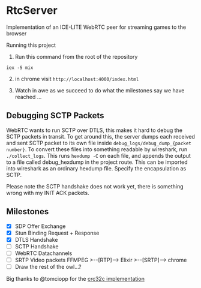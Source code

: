 # RtcServer

Implementation of an ICE-LITE WebRTC peer for streaming games to the browser

Running this project

1. Run this command from the root of the repository

```
iex -S mix
```

2. in chrome visit `http://localhost:4000/index.html`

3. Watch in awe as we succeed to do what the milestones say we have reached ...

## Debugging SCTP Packets

WebRTC wants to run SCTP over DTLS, this makes it hard to debug the SCTP packets in transit.
To get around this, the server dumps each received and sent SCTP packet to its own file inside `debug_logs/debug_dump_{packet number}`.
To convert these files into something readable by wireshark, run `./collect_logs`. This runs `hexdump -C` on each file, and appends the output
to a file called debug_hexdump in the project route. This can be imported into wireshark as an ordinary hexdump file.
Specify the encapsulation as SCTP.

Please note the SCTP handshake does not work yet, there is something wrong with my INIT ACK packets.

## Milestones

- [x] SDP Offer Exchange
- [x] Stun Binding Request + Response
- [x] DTLS Handshake
- [ ] SCTP Handshake
- [ ] WebRTC Datachannels
- [ ] SRTP Video packets FFMPEG >--[RTP]--> Elixir >--[SRTP]--> chrome
- [ ] Draw the rest of the owl...?

Big thanks to @tomciopp for the [crc32c implementation](https://gist.github.com/tomciopp/2d174f3960b6386e86167268b1a9875d)
